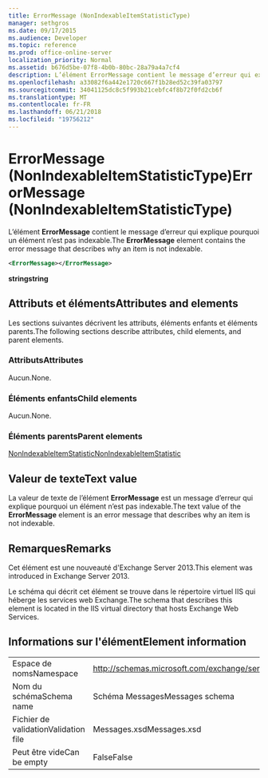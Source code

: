 ```yaml
---
title: ErrorMessage (NonIndexableItemStatisticType)
manager: sethgros
ms.date: 09/17/2015
ms.audience: Developer
ms.topic: reference
ms.prod: office-online-server
localization_priority: Normal
ms.assetid: b676d5be-07f8-4b0b-80bc-28a79a4a7cf4
description: L’élément ErrorMessage contient le message d’erreur qui explique pourquoi un élément n’est pas indexable.
ms.openlocfilehash: a33082f6a442e1720c667f1b28ed52c39fa03797
ms.sourcegitcommit: 34041125dc8c5f993b21cebfc4f8b72f0fd2cb6f
ms.translationtype: MT
ms.contentlocale: fr-FR
ms.lasthandoff: 06/21/2018
ms.locfileid: "19756212"
---
```

# <a name="errormessage-nonindexableitemstatistictype"></a><span data-ttu-id="0dc59-103">ErrorMessage (NonIndexableItemStatisticType)</span><span class="sxs-lookup"><span data-stu-id="0dc59-103">ErrorMessage (NonIndexableItemStatisticType)</span></span>

<span data-ttu-id="0dc59-104">L’élément **ErrorMessage** contient le message d’erreur qui explique pourquoi un élément n’est pas indexable.</span><span class="sxs-lookup"><span data-stu-id="0dc59-104">The **ErrorMessage** element contains the error message that describes why an item is not indexable.</span></span> 
  
```XML
<ErrorMessage></ErrorMessage>
```

 <span data-ttu-id="0dc59-105">**string**</span><span class="sxs-lookup"><span data-stu-id="0dc59-105">**string**</span></span>
## <a name="attributes-and-elements"></a><span data-ttu-id="0dc59-106">Attributs et éléments</span><span class="sxs-lookup"><span data-stu-id="0dc59-106">Attributes and elements</span></span>

<span data-ttu-id="0dc59-107">Les sections suivantes décrivent les attributs, éléments enfants et éléments parents.</span><span class="sxs-lookup"><span data-stu-id="0dc59-107">The following sections describe attributes, child elements, and parent elements.</span></span>
  
### <a name="attributes"></a><span data-ttu-id="0dc59-108">Attributs</span><span class="sxs-lookup"><span data-stu-id="0dc59-108">Attributes</span></span>

<span data-ttu-id="0dc59-109">Aucun.</span><span class="sxs-lookup"><span data-stu-id="0dc59-109">None.</span></span>
  
### <a name="child-elements"></a><span data-ttu-id="0dc59-110">Éléments enfants</span><span class="sxs-lookup"><span data-stu-id="0dc59-110">Child elements</span></span>

<span data-ttu-id="0dc59-111">Aucun.</span><span class="sxs-lookup"><span data-stu-id="0dc59-111">None.</span></span>
  
### <a name="parent-elements"></a><span data-ttu-id="0dc59-112">Éléments parents</span><span class="sxs-lookup"><span data-stu-id="0dc59-112">Parent elements</span></span>

[<span data-ttu-id="0dc59-113">NonIndexableItemStatistic</span><span class="sxs-lookup"><span data-stu-id="0dc59-113">NonIndexableItemStatistic</span></span>](nonindexableitemstatistic.md)
  
## <a name="text-value"></a><span data-ttu-id="0dc59-114">Valeur de texte</span><span class="sxs-lookup"><span data-stu-id="0dc59-114">Text value</span></span>

<span data-ttu-id="0dc59-115">La valeur de texte de l’élément **ErrorMessage** est un message d’erreur qui explique pourquoi un élément n’est pas indexable.</span><span class="sxs-lookup"><span data-stu-id="0dc59-115">The text value of the **ErrorMessage** element is an error message that describes why an item is not indexable.</span></span> 
  
## <a name="remarks"></a><span data-ttu-id="0dc59-116">Remarques</span><span class="sxs-lookup"><span data-stu-id="0dc59-116">Remarks</span></span>

<span data-ttu-id="0dc59-117">Cet élément est une nouveauté d'Exchange Server 2013.</span><span class="sxs-lookup"><span data-stu-id="0dc59-117">This element was introduced in Exchange Server 2013.</span></span>
  
<span data-ttu-id="0dc59-118">Le schéma qui décrit cet élément se trouve dans le répertoire virtuel IIS qui héberge les services web Exchange.</span><span class="sxs-lookup"><span data-stu-id="0dc59-118">The schema that describes this element is located in the IIS virtual directory that hosts Exchange Web Services.</span></span>
  
## <a name="element-information"></a><span data-ttu-id="0dc59-119">Informations sur l'élément</span><span class="sxs-lookup"><span data-stu-id="0dc59-119">Element information</span></span>

|||
|:-----|:-----|
|<span data-ttu-id="0dc59-120">Espace de noms</span><span class="sxs-lookup"><span data-stu-id="0dc59-120">Namespace</span></span>  <br/> |http://schemas.microsoft.com/exchange/services/2006/messages  <br/> |
|<span data-ttu-id="0dc59-121">Nom du schéma</span><span class="sxs-lookup"><span data-stu-id="0dc59-121">Schema name</span></span>  <br/> |<span data-ttu-id="0dc59-122">Schéma Messages</span><span class="sxs-lookup"><span data-stu-id="0dc59-122">Messages schema</span></span>  <br/> |
|<span data-ttu-id="0dc59-123">Fichier de validation</span><span class="sxs-lookup"><span data-stu-id="0dc59-123">Validation file</span></span>  <br/> |<span data-ttu-id="0dc59-124">Messages.xsd</span><span class="sxs-lookup"><span data-stu-id="0dc59-124">Messages.xsd</span></span>  <br/> |
|<span data-ttu-id="0dc59-125">Peut être vide</span><span class="sxs-lookup"><span data-stu-id="0dc59-125">Can be empty</span></span>  <br/> |<span data-ttu-id="0dc59-126">False</span><span class="sxs-lookup"><span data-stu-id="0dc59-126">False</span></span>  <br/> |
   

